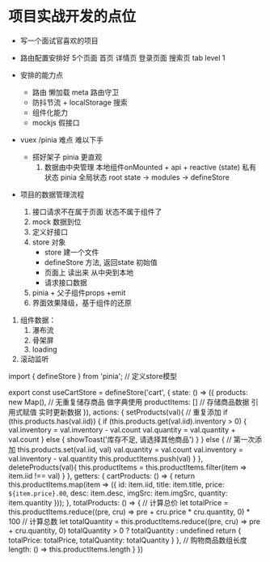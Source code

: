 # 项目实战开发的点位

- 写一个面试官喜欢的项目
- 路由配置安排好 5个页面
    首页 详情页  登录页面 搜索页  tab level 1
- 安排的能力点
    - 路由 懒加载 meta 路由守卫
    - 防抖节流 + localStorage 搜索
    - 组件化能力
    - mockjs 假接口

- vuex /pinia 难点  难以下手
    - 搭好架子 pinia 更直观
        1. 数据由中央管理
        本地组件onMounted + api + reactive
        (state) 私有状态
        pinia 全局状态
            root state -> modules -> defineStore 

- 项目的数据管理流程
    1. 接口请求不在属于页面
        状态不属于组件了
    2. mock 数据到位
    3. 定义好接口
    4. store 对象
        - store 建一个文件
        - defineStore  方法,  返回state 初始值
        - 页面上 读出来 从中央到本地
        - 请求接口数据
    5. pinia + 父子组件props +emit
    6. 界面效果降级，基于组件的还原

1. 组件数据：
   1. 瀑布流
   2. 骨架屏
   3. loading
2. 滚动监听



import { defineStore } from 'pinia'; // 定义store模型

export const useCartStore = defineStore('cart', {
    state: () => ({
        products: new Map(), // 无重复储存商品 做字典使用
        productItems: [] // 存储商品数据 引用式赋值 实时更新数据
    }),
    actions: {
        setProducts(val){
            // 重复添加
            if (this.products.has(val.iid)) {
              if (this.products.get(val.iid).inventory > 0) {
                val.inventory = val.inventory - val.count
                val.quantity = val.quantity + val.count
              } else {
                showToast('库存不足, 请选择其他商品')
              }
            } else {
              // 第一次添加
              this.products.set(val.iid, val)
              val.quantity = val.count
              val.inventory = val.inventory - val.quantity
              this.productItems.push(val)
            }
          },
        deleteProducts(val){
            this.productItems = this.productItems.filter(item => item.iid !== val)
        }
    },
    getters: {
        cartProducts: () => {
            return this.productItems.map(item => ({
              id: item.iid,
              title: item.title,
              price: `${item.price}.00`,
              desc: item.desc,
              imgSrc: item.imgSrc,
              quantity: item.quantity
            }));
          },
          totalProducts: () => {
            // 计算总价
            let totalPrice = this.productItems.reduce((pre, cru) => pre + cru.price * cru.quantity, 0) * 100
            // 计算总数
            let totalQuantity = this.productItems.reduce((pre, cru) => pre + cru.quantity, 0)
            totalQuantity > 0 ? totalQuantity : undefined
            return {
              totalPrice: totalPrice,
              totalQuantity: totalQuantity
            }
          },
          // 购物商品数组长度
          length: () => this.productItems.length
    }
})